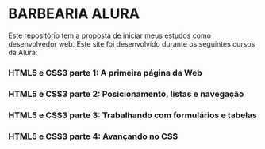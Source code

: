 # BARBEARIA ALURA


Este repositório tem a proposta de iniciar meus estudos como desenvolvedor web.
Este site foi desenvolvido durante os seguintes cursos da Alura:


### HTML5 e CSS3 parte 1: A primeira página da Web
### HTML5 e CSS3 parte 2: Posicionamento, listas e navegação
### HTML5 e CSS3 parte 3: Trabalhando com formulários e tabelas
### HTML5 e CSS3 parte 4: Avançando no CSS